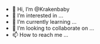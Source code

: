 - 👋 Hi, I’m @Krakenbaby
- 👀 I’m interested in ...
- 🌱 I’m currently learning ...
- 💞️ I’m looking to collaborate on ...
- 📫 How to reach me ...

<!---
Krakenbaby/Krakenbaby is a ✨ special ✨ repository because its `README.md` (this file) appears on your GitHub profile.
You can click the Preview link to take a look at your changes.
--->
